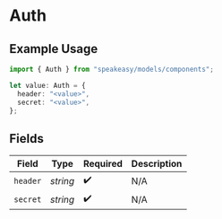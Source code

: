 # Auth

## Example Usage

```typescript
import { Auth } from "speakeasy/models/components";

let value: Auth = {
  header: "<value>",
  secret: "<value>",
};
```

## Fields

| Field              | Type               | Required           | Description        |
| ------------------ | ------------------ | ------------------ | ------------------ |
| `header`           | *string*           | :heavy_check_mark: | N/A                |
| `secret`           | *string*           | :heavy_check_mark: | N/A                |